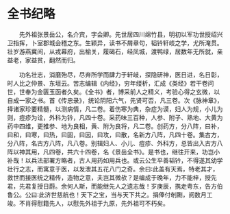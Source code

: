 # 全书纪略


&emsp;&emsp;先外祖张景岳公，名介宾，字会卿。先世居四川绵竹县，明初以军功世授绍兴卫指挥，卜室郡城会稽之东。生颖异，读书不屑章句，韬钤轩岐之学，尤所淹贯。壮岁游燕冀间，从戎幕府，出榆关，履碣石，经凤城，渡鸭绿，居数年无所就，亲益老，家益贫，翻然而归。

&emsp;&emsp;功名壮志，消磨殆尽，尽弃所学而肆力于轩岐，探隐研神，医日进，名日彰，时人比之仲景、东垣云。苦志编辑《内经》，穷年缕析，汇成《类经》若干卷问世，世奉为金匮玉函者久矣。《全书》者，博采前人之精义，考验心得之玄微，以自成一家之书。首《传忠录》，统论阴阳六气，先贤可否，凡三卷。次《脉神章》，择诸家珍要精髓，以测病情，凡二卷。着伤寒为典，杂症为谟，妇人为规，小儿为则，痘疹为诠，外科为钤，凡四十卷。采药味三百种，人参、附子、熟地、大黄为药中四维，更推参、地为良相，黄、附为良将，凡二卷。创药方，分八阵，曰补，曰和，曰寒，曰热，曰固，曰因，曰攻，曰散，名新方八阵，凡四十卷。集古方，分八阵，名古方八阵，凡八卷。别辑妇人、小儿、痘疹、外科方，总皆出入古方八阵以神其用，凡四卷，共六十四卷，名《景岳全书》。是书也，继往开来，功岂小补哉！以兵法部署方略者，古人用药如用兵也。或云公生平善韬钤，不得遂其幼学壮行之志，而寓意于医，以发泄其五花八门之奇。余曰∶此盖有天焉，特老其才，救世而接医统之精传，造物之意，夫岂其微欤？是编成于晚年，力不能梓，授先君，先君复授日蔚。余何人斯，而能继先人之遗志哉！岁庚辰，携走粤东，告方伯鲁公。公曰∶此济世慈航也！天下之宝，当与天下共之。捐俸付剞劂，阅数月工竣。不肖得慰籍先人，以慰先外祖于九原，先外祖可不朽矣。


